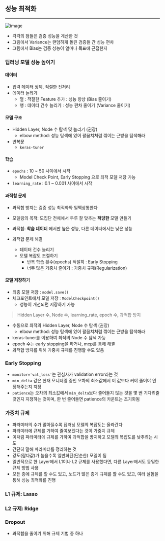 ## 성능 최적화

---

![image](https://github.com/zacinthepark/TIL/assets/86648892/8cf2c211-c350-4f7e-955e-d8da493d99a2)

- 각각의 점들은 검증 성능을 계산한 것
- 그림에서 Variance는 랜덤하게 돌린 검증들 간 성능 편차
- 그림에서 Bias는 검증 성능이 얼마나 목표에 근접한지

### 딥러닝 모델 성능 높이기

#### 데이터

- 입력 데이터 정제, 적절한 전처리
- 데이터 늘리기
    - 열 : 적절한 Feature 추가 : 성능 향상 (Bias 줄이기)
    - 행 : 데이터 건수 늘리기 : 성능 편차 줄이기 (Variance 줄이기)

#### 모델 구조

- Hidden Layer, Node 수 탐색 및 늘리기 (권장)
    - elbow method: 성능 탐색에 있어 팔꿈치처럼 꺾이는 근방을 탐색해라
- 반복문
    - `keras-tuner`

#### 학습

- `epochs` : 10 ~ 50 사이에서 시작
    - Model Check Point, Early Stopping 으로 최적 모델 저장 가능
- `learning_rate` : 0.1 ~ 0.001 사이에서 시작

#### 과적합 문제

- 과적합 방지는 검증 성능 최적화와 일맥상통한다
- 모델링의 목적: 모집단 전체에서 두루 잘 맞추는 **적당한** 모델 만들기
- 과적합: **학습 데이터** 에서만 높은 성능, 다른 데이터에서는 낮은 성능

- 과적합 문제 해결
    - 데이터 건수 늘리기
    - 모델 복잡도 조절하기
        - 반복 학습 횟수(epochs) 적절히 : Early Stopping
        - 너무 많은 가중치 줄이기 : 가중치 규제(Regularization)

#### 모델 저장하기

- 최종 모델 저장 : `model.save()`
- 체크포인트에서 모델 저장 : `ModelCheckpoint()`
    - 성능이 개선되면 저장하기 가능

> Hidden Layer 수, Node 수, learning_rate, epoch 수, 과적합 방지

- 수동으로 최적의 Hidden Layer, Node 수 탐색 (권장)
    - elbow method: 성능 탐색에 있어 팔꿈치처럼 꺾이는 근방을 탐색해라
- keras-tuner를 이용하여 최적의 Node 수 탐색 가능
- epoch 수는 early stopping을 하거나, mcp를 통해 해결
- 과적합 방지를 위해 가중치 규제를 진행할 수도 있음

### Early Stopping

- `monitor='val_loss'`는 관심사가 validation error라는 것
- `min_delta` 값은 현재 모니터링 중인 오차의 최소값에서 이 값보다 커야 줄어야 인정해주는지 지정
- `patience`는 오차의 최소값에서 `min_delta`보다 줄어들지 않는 것을 몇 번 기다려줄 것인지 지정하는 것이며, 한 번 줄어들면 patience의 카운트는 초기화됨

### 가중치 규제

- 파라미터의 수가 많아질수록 딥러닝 모델의 복잡도는 올라간다
- 파라미터에 규제를 가하여 줄여보겠다는 것이 가중치 규제
- 이처럼 파라미터에 규제를 가하여 과적합을 방지하고 모델의 복잡도를 낮추려는 시도
- 간단히 말해 파라미터를 정리하는 것
- 강도(람다값)가 높을수록 일반화된(단순한) 모델이 됨
- 일반적으로 한 Layer에서 L1이나 L2 규제를 사용했다면, 다른 Layer에서도 동일한 규제 방법 사용
- 모든 층에 규제를 할 수도 있고, 노드가 많은 층게 규제를 할 수도 있고, 여러 실험을 통해 성능 최적화를 진행

### L1 규제: Lasso

### L2 규제: Ridge

### Dropout

- 과적합을 줄이기 위해 규제 기법 중 하나
